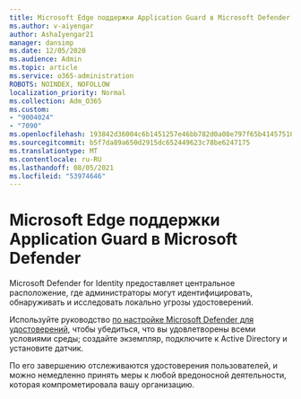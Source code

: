 ```yaml
---
title: Microsoft Edge поддержки Application Guard в Microsoft Defender
ms.author: v-aiyengar
author: AshaIyengar21
manager: dansimp
ms.date: 12/05/2020
ms.audience: Admin
ms.topic: article
ms.service: o365-administration
ROBOTS: NOINDEX, NOFOLLOW
localization_priority: Normal
ms.collection: Adm_O365
ms.custom:
- "9004024"
- "7090"
ms.openlocfilehash: 193842d36004c6b1451257e46bb782d0a08e797f65b41457510339fb90aa7083
ms.sourcegitcommit: b5f7da89a650d2915dc652449623c78be6247175
ms.translationtype: MT
ms.contentlocale: ru-RU
ms.lasthandoff: 08/05/2021
ms.locfileid: "53974646"
---
```

# <a name="microsoft-edges-support-for-microsoft-defender-application-guard"></a>Microsoft Edge поддержки Application Guard в Microsoft Defender

Microsoft Defender for Identity предоставляет центральное расположение, где администраторы могут идентифицировать, обнаруживать и исследовать локально угрозы удостоверений. 

Используйте руководство [по настройке Microsoft Defender для удостоверений,](https://admin.microsoft.com/AdminPortal/Home?#/modernonboarding/microsoftdefenderforidentitysetupguide) чтобы убедиться, что вы удовлетворены всеми условиями среды; создайте экземпляр, подключите к Active Directory и установите датчик. 

По его завершению отслеживаются удостоверения пользователей, и можно немедленно принять меры к любой вредоносной деятельности, которая компрометировала вашу организацию.
